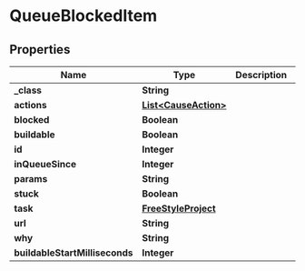 

# QueueBlockedItem

## Properties

Name | Type | Description | Notes
------------ | ------------- | ------------- | -------------
**_class** | **String** |  |  [optional]
**actions** | [**List&lt;CauseAction&gt;**](CauseAction.md) |  |  [optional]
**blocked** | **Boolean** |  |  [optional]
**buildable** | **Boolean** |  |  [optional]
**id** | **Integer** |  |  [optional]
**inQueueSince** | **Integer** |  |  [optional]
**params** | **String** |  |  [optional]
**stuck** | **Boolean** |  |  [optional]
**task** | [**FreeStyleProject**](FreeStyleProject.md) |  |  [optional]
**url** | **String** |  |  [optional]
**why** | **String** |  |  [optional]
**buildableStartMilliseconds** | **Integer** |  |  [optional]




